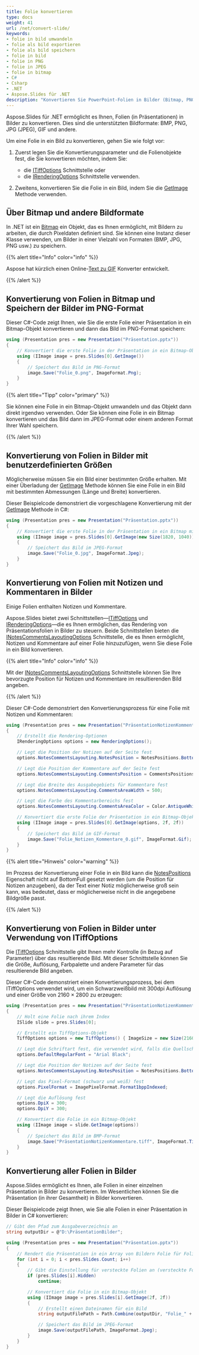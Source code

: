 ```yaml
---
title: Folie konvertieren
type: docs
weight: 41
url: /net/convert-slide/
keywords: 
- folie in bild umwandeln
- folie als bild exportieren
- folie als bild speichern
- folie in bild
- folie in PNG
- folie in JPEG
- folie in bitmap
- C#
- Csharp
- .NET
- Aspose.Slides für .NET
description: "Konvertieren Sie PowerPoint-Folien in Bilder (Bitmap, PNG oder JPG) in C# oder .NET"
---
```


Aspose.Slides für .NET ermöglicht es Ihnen, Folien (in Präsentationen) in Bilder zu konvertieren. Dies sind die unterstützten Bildformate: BMP, PNG, JPG (JPEG), GIF und andere.

Um eine Folie in ein Bild zu konvertieren, gehen Sie wie folgt vor:

1. Zuerst legen Sie die Konvertierungsparameter und die Folienobjekte fest, die Sie konvertieren möchten, indem Sie:
   * die [ITiffOptions](https://reference.aspose.com/slides/net/aspose.slides.export/itiffoptions) Schnittstelle oder
   * die [IRenderingOptions](https://reference.aspose.com/slides/net/aspose.slides.export/irenderingoptions) Schnittstelle verwenden. 

2. Zweitens, konvertieren Sie die Folie in ein Bild, indem Sie die [GetImage](https://reference.aspose.com/slides/net/aspose.slides/islide/getimage/) Methode verwenden.

## **Über Bitmap und andere Bildformate**

In .NET ist ein [Bitmap](https://docs.microsoft.com/en-us/dotnet/api/system.drawing.bitmap?view=net-5.0) ein Objekt, das es Ihnen ermöglicht, mit Bildern zu arbeiten, die durch Pixeldaten definiert sind. Sie können eine Instanz dieser Klasse verwenden, um Bilder in einer Vielzahl von Formaten (BMP, JPG, PNG usw.) zu speichern.

{{% alert title="Info" color="info" %}}

Aspose hat kürzlich einen Online-[Text zu GIF](https://products.aspose.app/slides/text-to-gif) Konverter entwickelt.

{{% /alert %}}

## **Konvertierung von Folien in Bitmap und Speichern der Bilder im PNG-Format**

Dieser C#-Code zeigt Ihnen, wie Sie die erste Folie einer Präsentation in ein Bitmap-Objekt konvertieren und dann das Bild im PNG-Format speichern:

```csharp
using (Presentation pres = new Presentation("Präsentation.pptx"))
{
    // Konvertiert die erste Folie in der Präsentation in ein Bitmap-Objekt
    using (IImage image = pres.Slides[0].GetImage())
    {
        // Speichert das Bild im PNG-Format
        image.Save("Folie_0.png", ImageFormat.Png);
    }
}
```

{{% alert title="Tipp" color="primary" %}}

Sie können eine Folie in ein Bitmap-Objekt umwandeln und das Objekt dann direkt irgendwo verwenden. Oder Sie können eine Folie in ein Bitmap konvertieren und das Bild dann im JPEG-Format oder einem anderen Format Ihrer Wahl speichern.

{{% /alert %}}  

## **Konvertierung von Folien in Bilder mit benutzerdefinierten Größen**

Möglicherweise müssen Sie ein Bild einer bestimmten Größe erhalten. Mit einer Überladung der [GetImage](https://reference.aspose.com/slides/net/aspose.slides/islide/getimage/) Methode können Sie eine Folie in ein Bild mit bestimmten Abmessungen (Länge und Breite) konvertieren.

Dieser Beispielcode demonstriert die vorgeschlagene Konvertierung mit der [GetImage](https://reference.aspose.com/slides/net/aspose.slides/islide/getimage/) Methode in C#:

```csharp
using (Presentation pres = new Presentation("Präsentation.pptx"))
{
    // Konvertiert die erste Folie in der Präsentation in ein Bitmap mit der angegebenen Größe
    using (IImage image = pres.Slides[0].GetImage(new Size(1820, 1040)))
    {
        // Speichert das Bild im JPEG-Format
        image.Save("Folie_0.jpg", ImageFormat.Jpeg);
    }
}
```

## **Konvertierung von Folien mit Notizen und Kommentaren in Bilder**

Einige Folien enthalten Notizen und Kommentare.

Aspose.Slides bietet zwei Schnittstellen—[ITiffOptions](https://reference.aspose.com/slides/net/aspose.slides.export/itiffoptions) und [IRenderingOptions](https://reference.aspose.com/slides/net/aspose.slides.export/irenderingoptions)—die es Ihnen ermöglichen, das Rendering von Präsentationsfolien in Bilder zu steuern. Beide Schnittstellen bieten die [INotesCommentsLayoutingOptions](https://reference.aspose.com/slides/net/aspose.slides.export/inotescommentslayoutingoptions) Schnittstelle, die es Ihnen ermöglicht, Notizen und Kommentare auf einer Folie hinzuzufügen, wenn Sie diese Folie in ein Bild konvertieren.

{{% alert title="Info" color="info" %}}

Mit der [INotesCommentsLayoutingOptions](https://reference.aspose.com/slides/net/aspose.slides.export/inotescommentslayoutingoptions) Schnittstelle können Sie Ihre bevorzugte Position für Notizen und Kommentare im resultierenden Bild angeben.

{{% /alert %}} 

Dieser C#-Code demonstriert den Konvertierungsprozess für eine Folie mit Notizen und Kommentaren:

```csharp
using (Presentation pres = new Presentation("PräsentationNotizenKommentare.pptx"))
{
    // Erstellt die Rendering-Optionen
    IRenderingOptions options = new RenderingOptions();

    // Legt die Position der Notizen auf der Seite fest
    options.NotesCommentsLayouting.NotesPosition = NotesPositions.BottomTruncated;

    // Legt die Position der Kommentare auf der Seite fest 
    options.NotesCommentsLayouting.CommentsPosition = CommentsPositions.Right;

    // Legt die Breite des Ausgabegebiets für Kommentare fest
    options.NotesCommentsLayouting.CommentsAreaWidth = 500;

    // Legt die Farbe des Kommentarbereichs fest
    options.NotesCommentsLayouting.CommentsAreaColor = Color.AntiqueWhite;

    // Konvertiert die erste Folie der Präsentation in ein Bitmap-Objekt
    using (IImage image = pres.Slides[0].GetImage(options, 2f, 2f))
    {
        // Speichert das Bild im GIF-Format
        image.Save("Folie_Notizen_Kommentare_0.gif", ImageFormat.Gif);
    }
}
```

{{% alert title="Hinweis" color="warning" %}}

Im Prozess der Konvertierung einer Folie in ein Bild kann die [NotesPositions](https://reference.aspose.com/slides/net/aspose.slides.export/inotescommentslayoutingoptions/properties/notesposition) Eigenschaft nicht auf BottomFull gesetzt werden (um die Position für Notizen anzugeben), da der Text einer Notiz möglicherweise groß sein kann, was bedeutet, dass er möglicherweise nicht in die angegebene Bildgröße passt.

{{% /alert %}} 

## **Konvertierung von Folien in Bilder unter Verwendung von ITiffOptions**

Die [ITiffOptions](https://reference.aspose.com/slides/net/aspose.slides.export/itiffoptions) Schnittstelle gibt Ihnen mehr Kontrolle (in Bezug auf Parameter) über das resultierende Bild. Mit dieser Schnittstelle können Sie die Größe, Auflösung, Farbpalette und andere Parameter für das resultierende Bild angeben.

Dieser C#-Code demonstriert einen Konvertierungsprozess, bei dem ITiffOptions verwendet wird, um ein Schwarzweißbild mit 300dpi Auflösung und einer Größe von 2160 × 2800 zu erzeugen:

```csharp
using (Presentation pres = new Presentation("PräsentationNotizenKommentare.pptx"))
{
    // Holt eine Folie nach ihrem Index
    ISlide slide = pres.Slides[0];

    // Erstellt ein TiffOptions-Objekt
    TiffOptions options = new TiffOptions() { ImageSize = new Size(2160, 2880) };

    // Legt die Schriftart fest, die verwendet wird, falls die Quellschriftart nicht gefunden wird
    options.DefaultRegularFont = "Arial Black";

    // Legt die Position der Notizen auf der Seite fest 
    options.NotesCommentsLayouting.NotesPosition = NotesPositions.BottomTruncated;

    // Legt das Pixel-Format (schwarz und weiß) fest
    options.PixelFormat = ImagePixelFormat.Format1bppIndexed;

    // Legt die Auflösung fest
    options.DpiX = 300;
    options.DpiY = 300;

    // Konvertiert die Folie in ein Bitmap-Objekt
    using (IImage image = slide.GetImage(options))
    {
        // Speichert das Bild im BMP-Format
        image.Save("PräsentationNotizenKommentare.tiff", ImageFormat.Tiff);
    }
}  
```

## **Konvertierung aller Folien in Bilder**

Aspose.Slides ermöglicht es Ihnen, alle Folien in einer einzelnen Präsentation in Bilder zu konvertieren. Im Wesentlichen können Sie die Präsentation (in ihrer Gesamtheit) in Bilder konvertieren.

Dieser Beispielcode zeigt Ihnen, wie Sie alle Folien in einer Präsentation in Bilder in C# konvertieren:

```csharp
// Gibt den Pfad zum Ausgabeverzeichnis an
string outputDir = @"D:\PräsentationBilder";

using (Presentation pres = new Presentation("Präsentation.pptx"))
{
    // Rendert die Präsentation in ein Array von Bildern Folie für Folie
    for (int i = 0; i < pres.Slides.Count; i++)
    {
        // Gibt die Einstellung für versteckte Folien an (versteckte Folien nicht rendern)
        if (pres.Slides[i].Hidden)
            continue;

        // Konvertiert die Folie in ein Bitmap-Objekt
        using (IImage image = pres.Slides[i].GetImage(2f, 2f))
        {
            // Erstellt einen Dateinamen für ein Bild
            string outputFilePath = Path.Combine(outputDir, "Folie_" + i + ".jpg");

            // Speichert das Bild im JPEG-Format
            image.Save(outputFilePath, ImageFormat.Jpeg);
        }
    }
}
```